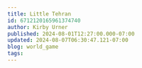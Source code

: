 ```yaml
---
title: Little Tehran
id: 6712120165961374740
author: Kirby Urner
published: 2024-08-01T12:27:00.000-07:00
updated: 2024-08-07T06:30:47.121-07:00
blog: world_game
tags: 
---
```


